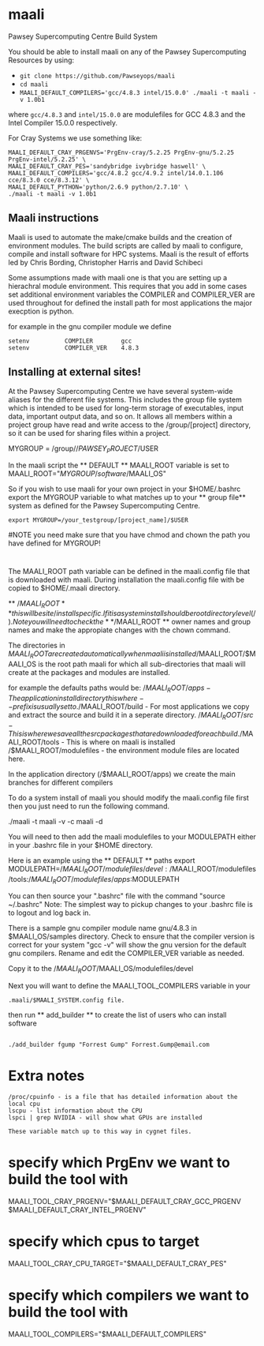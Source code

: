 # maali
Pawsey Supercomputing Centre Build System

You should be able to install maali on any of the Pawsey Supercomputing Resources by using:

* `git clone https://github.com/Pawseyops/maali`
* `cd maali`
* `MAALI_DEFAULT_COMPILERS='gcc/4.8.3 intel/15.0.0' ./maali -t maali -v 1.0b1`

where `gcc/4.8.3` and `intel/15.0.0` are modulefiles for GCC 4.8.3 and the Intel Compiler 15.0.0 respectively.

For Cray Systems we use something like:

```
MAALI_DEFAULT_CRAY_PRGENVS='PrgEnv-cray/5.2.25 PrgEnv-gnu/5.2.25 PrgEnv-intel/5.2.25' \
MAALI_DEFAULT_CRAY_PES='sandybridge ivybridge haswell' \
MAALI_DEFAULT_COMPILERS='gcc/4.8.2 gcc/4.9.2 intel/14.0.1.106 cce/8.3.0 cce/8.3.12' \
MAALI_DEFAULT_PYTHON='python/2.6.9 python/2.7.10' \
./maali -t maali -v 1.0b1
```

##  Maali instructions 
Maali is used to automate the make/cmake builds and the creation of environment modules.
The build scripts are called by maali to configure, compile and install software for HPC systems.
Maali is the result of efforts led by Chris Bording, Christopher Harris and  David Schibeci

Some assumptions made with maali one is that you are setting up a hierachral module 
environment. This requires that you add in some cases set additional environment
 variables the COMPILER and COMPILER_VER are used throughout for defined the install
path for most applications the major execption is python.

for example in the gnu compiler module we define 
```
setenv          COMPILER        gcc
setenv          COMPILER_VER    4.8.3
```

## Installing at external sites!
At the Pawsey Supercomputing Centre we have several system-wide aliases for the different 
file systems.  This includes the group file system which is intended to be used for 
long-term storage of executables, input data, important output data, and so on. It allows all 
members within a project group have read and write access to the /group/[project] directory, 
so it can be used for sharing files within a project. 

MYGROUP = /group//$PAWSEY_PROJECT/$USER

In the maali script the ** DEFAULT ** MAALI_ROOT variable is set to
MAALI_ROOT="$MYGROUP/software/$MAALI_OS"

So if you wish to use maali for your own project
in your $HOME/.bashrc export the MYGROUP variable to what matches up to your ** group file** system
as defined for the Pawsey Supercomputing Centre.
 
```
export MYGROUP=/your_testgroup/[project_name]/$USER
```
#NOTE you need make sure that you have chmod and chown the path you have defined for MYGROUP!
#


The MAALI_ROOT path variable can be defined in the maali.config file that is downloaded with maali.
During installation the maali.config file with be copied to $HOME/.maali directory.

** /$MAALI_ROOT ** this will be site/install specific. If it is a system install should 
be root directory level (/).  Note you will need to check the ** /$MAALI_ROOT **
owner names and group names and make the appropiate changes with the chown command.

The directories in $MAALI_ROOT are created automatically when maali is installed
/$MAALI_ROOT/$MAALI_OS is the root path maali for which all sub-directories that maali will
create at the packages and modules are installed.

for example the defaults paths would be:
/$MAALI_ROOT/apps - The application install directory this where 
                              --prefix is usually set to.  
/$MAALI_ROOT/build - For most applications we copy and extract the 
                               source and build it in a seperate directory.
/$MAALI_ROOT/src - This is where we save all the src packages that 
                             are downloaded for each build.
/$MAALI_ROOT/tools - This is where on maali is installed
/$MAALI_ROOT/modulefiles - the environment module files are located here.

In the application directory (/$MAALI_ROOT/apps) we create the main 
branches for different compilers 

To do a system install of maali you should modify the maali.config file first then 
you just need to run the following command.  

./maali -t maali -v <version> -c maali -d

You will need to then add the maali modulefiles to your MODULEPATH
either in your .bashrc file in your $HOME directory.  

Here is an example using the ** DEFAULT ** paths 
export MODULEPATH=/$MAALI_ROOT/modulefiles/devel:/$MAALI_ROOT/modulefiles/tools:/$MAALI_ROOT/modulefiles/apps:$MODULEPATH

You can then source your ".bashrc" file with the command "source ~/.bashrc"
Note: The simplest way to pickup changes to your .bashrc file is to logout and
 log back in.

There is a sample gnu compiler module name gnu/4.8.3 in $MAALI_OS/samples 
directory. 
Check to ensure that the compiler version is correct for your system 
"gcc -v" will show the gnu version for the default gnu compilers.
Rename and edit the COMPILER_VER variable as needed.

Copy it to the /$MAALI_ROOT/$MAALI_OS/modulefiles/devel  

Next you will want to define the MAALI_TOOL_COMPILERS variable in your 
```
.maali/$MAALI_SYSTEM.config file.
```
then run ** add_builder ** to create the list of users who can install software

```

./add_builder fgump "Forrest Gump" Forrest.Gump@email.com
```

# Extra notes
```
/proc/cpuinfo - is a file that has detailed information about the local cpu 
lscpu - list information about the CPU
lspci | grep NVIDIA - will show what GPUs are installed

These variable match up to this way in cygnet files.
```
# specify which PrgEnv we want to build the tool with
MAALI_TOOL_CRAY_PRGENV="$MAALI_DEFAULT_CRAY_GCC_PRGENV $MAALI_DEFAULT_CRAY_INTEL_PRGENV"

# specify which cpus to target
MAALI_TOOL_CRAY_CPU_TARGET="$MAALI_DEFAULT_CRAY_PES"

# specify which compilers we want to build the tool with
MAALI_TOOL_COMPILERS="$MAALI_DEFAULT_COMPILERS"

```

